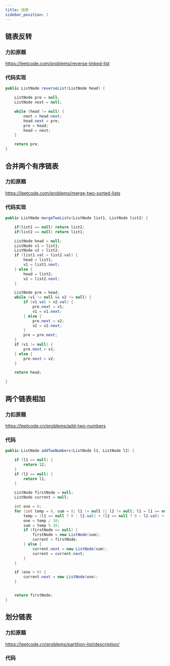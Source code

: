 ```yaml
---
title: 链表
sidebar_position: 1
---
```


## 链表反转

### 力扣原题

https://leetcode.com/problems/reverse-linked-list

### 代码实现
```java
public ListNode reverseList(ListNode head) {

    ListNode pre = null;
    ListNode next = null;

    while (head != null) {
        next = head.next;
        head.next = pre;
        pre = head;
        head = next;
    }

    return pre;
}
```

## 合并两个有序链表

### 力扣原题
https://leetcode.com/problems/merge-two-sorted-lists

### 代码实现
```java
public ListNode mergeTwoLists(ListNode list1, ListNode list2) {

    if(list1 == null) return list2;
    if(list2 == null) return list1;

    ListNode head = null;
    ListNode v1 = list1;
    ListNode v2 = list2;
    if (list1.val < list2.val) {
        head = list1;
        v1 = list1.next;
    } else {
        head = list2;
        v2 = list2.next;
    }

    ListNode pre = head;
    while (v1 != null && v2 != null) {
        if (v1.val < v2.val) {
            pre.next = v1;
            v1 = v1.next;
        } else {
            pre.next = v2;
            v2 = v2.next;
        }
        pre = pre.next;
    }
    if (v1 != null) {
        pre.next = v1;
    } else {
        pre.next = v2;
    }

    return head;

}
```

## 两个链表相加

### 力扣原题

https://leetcode.cn/problems/add-two-numbers

### 代码
```java
public ListNode addTwoNumbers(ListNode l1, ListNode l2) {

    if (l1 == null) {
        return l2;
    }
    if (l2 == null) {
        return l1;
    }

    ListNode firstNode = null;
    ListNode current = null;

    int one = 0;
    for (int temp = 0, sum = 0; l1 != null || l2 != null; l1 = l1 == null ? null : l1.next, l2 = l2 == null ? null : l2.next) {
        temp = (l1 == null ? 0 : l1.val) + (l2 == null ? 0 : l2.val) + one;
        one = temp / 10;
        sum = temp % 10;
        if (firstNode == null) {
            firstNode = new ListNode(sum);
            current = firstNode;
        } else {
            current.next = new ListNode(sum);
            current = current.next;
        }
    }

    if (one > 0) {
        current.next = new ListNode(one);
    }


    return firstNode;
}

```


## 划分链表

### 力扣原题
https://leetcode.cn/problems/partition-list/description/

### 代码
```java

```